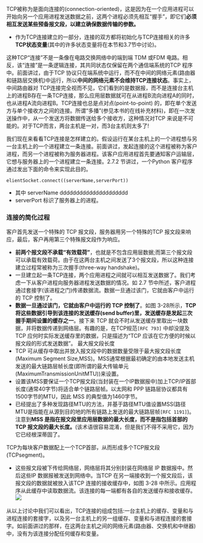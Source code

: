 TCP被称为是面向连接的(connection-oriented)，这是因为在一个应用进程可以开始向另一个应用进程发送数据之前，这两个进程必须先相互“握手”​，即它们**必须相互发送某些预备报文段，以建立确保数据传输的参数。**
- 作为TCP连接建立的一部分，连接的双方都将初始化与TCP连接相关的许多**TCP状态变量**(其中的许多状态变量将在本节和3.7节中讨论)。

这种TCP“连接”不是一条像在电路交换网络中的端到端 TDM 或FDM 电路。相反，该“连接”是一条逻辑连接，其共同状态仅保留在两个通信端系统的TCP 程序中。前面讲过，由于TCP 协议只在端系统中运行，而不在中间的网络元素(路由器和链路层交换机)中运行，所以**中间的网络元素不会维持TCP连接状态**。事实上，中间路由器对 TCP连接完全视而不见，它们看到的是数据报，而不是连接台主机上的进程B存在一条TCP连接，那么应用层数据就可在从进程B流向进程A的同时，也从进程A流向进程B。TCP连接也总是点对点(point-to-point) 的，即在单个发送方与单个接收方之间的连接。所谓“多播”(参见本书的在线补充材料)，即在一次发送操作中，从一个发送方将数据传送给多个接收方，这种情况对TCP 来说是不可能的。对于TCP而言，两台主机是一对，而3台主机则太多了!

我们现在来看看TCP连接是怎样建立的。假设运行在某台主机上的一个进程想与另一台主机上的一个进程建立一条连接。前面讲过，发起连接的这个进程被称为客户进程，而另一个进程被称为服务器进程。该客户应用进程首先要通知客户运输层，它想与服务器上的一个进程建立一条连接。2.7.2 节讲过，一个Python 客户程序通过发出下面的命令来实现此目的。
```
elientSocket.connect((serverName,serverPort))
```
- 其中 serverName ddddddddddddddddddddd
- serverPort 标识了服务器上的进程。
### 连接的简化过程
客户首先发送一个特殊的 TCP 报文段，服务器用另一个特殊的TCP 报文段来响应，最后，客户再用第三个特殊报文段作为响应。
- **前两个报文段不承载“有效载荷”**，也就是不包含应用层数据;而第三个报文段可以承载有效载荷。由于在这两台主机之间发送了3个报文段，所以这种连接建立过程常被称为三次握手(three-way handshake)。
- 一旦建立起一条TCP连接，两个应用进程之间就可以相互发送数据了。我们考虑一下从客户进程向服务器进程发送数据的情况。如 2.7 节中所述，客户进程通过套接字(该进程之门)传递数据流。数据一旦通过该门，它就由客户中运行的 TCP 控制了。
- **数据一旦通过该门，它就由客户中运行的 TCP 控制了**。如图 3-28所示，**TCP将这些数据引导到该连接的发送缓存(send buffer)里，发送缓存是发起三次握手期间设置的缓存之一**。接下来 TCP 就会不时从发送缓存里取出一块数据，并将数据传递到网络层。有趣的是，在TCP规范`[RFC 793]` 中却没提及TCP 应何时实际发送缓存里的数据，只是描述为“TCP 应该在它方便的时候以报文段的形式发送数据”​。
最大报文段长度
- TCP 可从缓存中取出并放入报文段中的数据数量受限于最大报文段长度(Maximum Segment Size,MSS)。MSS通常根据最初确定的由本地发送主机发送的最大链路层帧长度(即所谓的最大传输单元(MaximumTransmissionUnitMTU))来设置。
- 设置该MSS要保证一个TCP报文段(当封装在一个IP数据报中)加上TCP/IP首部长度(通常40字节)将适合单个链路层帧。以太网和 PPP 链路层协议都具有1500字节的MTU，因此 MSS 的典型值为1460字节。
- 已经提出了多种发现路径MTU的方法，并基于路径MTU值设置MSS(路径MTU是指能在从源到目的地的所有链路上发送的最大链路层帧`[RFC 1191]`)。注意到**MSS 是指在报文段里应用层数据的最大长度，而不是指包括首部的 TCP 报文段的最大长度。**(该术语很容易混淆，但是我们不得不采用它，因为它已经根深蒂固了。

TCP为每块客户数据配上一个TCP首部，从而形成多个TCP报文段(TCPsegment)。
- 这些报文段被下传给网络层，网络层将其分别封装在网络层 IP 数据报中。然后这些IP 数据报被发送到网络中。当TCP 在另一端接收到一个报文段后，该报文段的数据就被放入该TCP 连接的接收缓存中，如图 3-28 中所示。应用程序从此缓存中读取数据流。该连接的每一端都有各自的发送缓存和接收缓存。
![](Pasted%20image%2020250602181242.png)

从以上讨论中我们可以看出，TCP连接的组成包括:一台主机上的缓存、变量和与进程连接的套接字，以及另一台主机上的另一组缓存、变量和与进程连接的套接字。如前面讲过的那样，在这两台主机之间的网络元素(路由器、交换机和中继器)中，没有为该连接分配任何缓存和变量。
